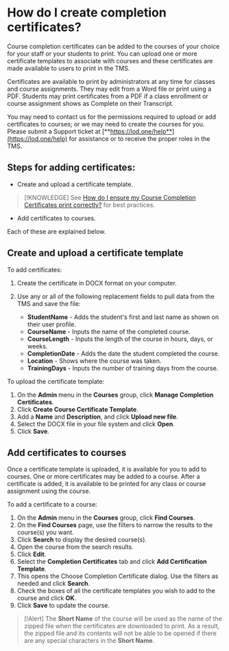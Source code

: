 # How do I create completion certificates?

Course completion certificates can be added to the courses of your choice for your staff or your students to print. You can upload one or more certificate templates to associate with courses and these certificates are made available to users to print in the TMS. 

Certificates are available to print by administrators at any time for classes and course assignments. They may edit from a Word file or print using a PDF. Students may print certificates from a PDF if a class enrollment or course assignment shows as Complete on their Transcript.

You may need to contact us for the permissions required to upload or add certificates to courses; or we may need to create the courses for you. Please submit a Support ticket at [**https://lod.one/help**](https://lod.one/help) for assistance or to receive the proper roles in the TMS.

## Steps for adding certificates:

- Create and upload a certificate template. 

> [!KNOWLEDGE] See [How do I ensure my Course Completion Certificates print correctly?](ensure-completion-certificates-print-correctly.md) for best practices.

- Add certificates to courses.

Each of these are explained below.

## Create and upload a certificate template

To add certificates:
1. Create the certificate in DOCX format on your computer. 
1. Use any or all of the following replacement fields to pull data from the TMS and save the file:

     - **StudentName** - Adds the student's first and last name as shown on their user profile.
     - **CourseName** - Inputs the name of the completed course.
     - **CourseLength** - Inputs the length of the course in hours, days, or weeks.
     - **CompletionDate** - Adds the date the student completed the course.
     - **Location** - Shows where the course was taken.
     - **TrainingDays** - Inputs the number of training days from the course.

To upload the certificate template:
1. On the **Admin** menu in the **Courses** group, click **Manage Completion Certificates**.
1. Click **Create Course Certificate Template**. 
1. Add a **Name** and **Description**, and click **Upload new file**.
1. Select the DOCX file in your file system and click **Open**.
1. Click **Save**.

## Add certificates to courses

Once a certificate template is uploaded, it is available for you to add to courses. One or more certificates may be added to a course. After a certificate is added, it is available to be printed for any class or course assignment using the course.

To add a certificate to a course:
1. On the **Admin** menu in the **Courses** group, click **Find Courses**. 
1. On the **Find Courses** page, use the filters to narrow the results to the course(s) you want.
1. Click **Search** to display the desired course(s). 
1. Open the course from the search results. 
1. Click **Edit**.
1. Select the **Completion Certificates** tab and click **Add Certification Template**. 
1. This opens the Choose Completion Certificate dialog. Use the filters as needed and click **Search**. 
1. Check the boxes of all the certificate templates you wish to add to the course and click **OK**. 
1. Click **Save** to update the course.

> [!Alert] The **Short Name** of the course will be used as the name of the zipped file when the certificates are downloaded to print. As a result, the zipped file and its contents will not be able to be opened if there are any special characters in the **Short Name**.  
